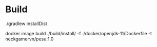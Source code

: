 # Build

./gradlew installDist 

docker image build ./build/install/ -f ./docker/openjdk-11/Dockerfile -t neckgamervn/pesu:1.0
